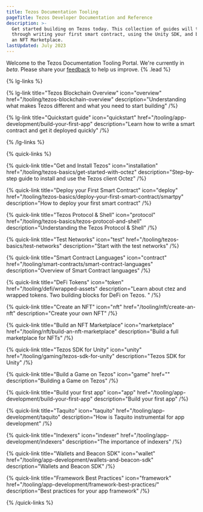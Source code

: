 ```yaml
---
title: Tezos Documentation Tooling
pageTitle: Tezos Developer Documentation and Reference
description: >-
  Get started building on Tezos today. This collection of guides will take you
  through writing your first smart contract, using the Unity SDK, and building
  an NFT Marketplace.
lastUpdated: July 2023
---
```


Welcome to the Tezos Documentation Tooling Portal. We're currently in _beta_. Please share your [feedback](https://github.com/trilitech/tezos-developer-docs/issues/new/choose) to help us improve. {% .lead %}

{% lg-links %}

{% lg-link title="Tezos Blockchain Overview" icon="overview" href="/tooling/tezos-blockchain-overview" description="Understanding what makes Tezos different and what you need to start building" /%}

{% lg-link title="Quickstart guide" icon="quickstart" href="/tooling/app-development/build-your-first-app" description="Learn how to write a smart contract and get it deployed quickly" /%}

{% /lg-links %}

{% quick-links %}

{% quick-link title="Get and Install Tezos" icon="installation" href="/tooling/tezos-basics/get-started-with-octez" description="Step-by-step guide to install and use the Tezos client Octez" /%}

{% quick-link title="Deploy your First Smart Contract" icon="deploy" href="/tooling/tezos-basics/deploy-your-first-smart-contract/smartpy" description="How to deploy your first smart contract" /%}

{% quick-link title="Tezos Protocol & Shell" icon="protocol" href="/tooling/tezos-basics/tezos-protocol-and-shell" description="Understanding the Tezos Protocol & Shell" /%}

{% quick-link title="Test Networks" icon="test" href="/tooling/tezos-basics/test-networks" description="Start with the test networks" /%}

{% quick-link title="Smart Contract Languages" icon="contract" href="/tooling/smart-contracts/smart-contract-languages" description="Overview of Smart Contract languages" /%}

{% quick-link title="DeFi Tokens" icon="token" href="/tooling/defi/wrapped-assets" description="Learn about ctez and wrapped tokens. Two building blocks for DeFi on Tezos. " /%}

{% quick-link title="Create an NFT" icon="nft" href="/tooling/nft/create-an-nft" description="Create your own NFT" /%}

{% quick-link title="Build an NFT Marketplace" icon="marketplace" href="/tooling/nft/build-an-nft-marketplace" description="Build a full marketplace for NFTs" /%}

{% quick-link title="Tezos SDK for Unity" icon="unity" href="/tooling/gaming/tezos-sdk-for-unity" description="Tezos SDK for Unity" /%}

{% quick-link title="Build a Game on Tezos" icon="game" href="" description="Building a Game on Tezos" /%}

{% quick-link title="Build your first app" icon="app" href="/tooling/app-development/build-your-first-app" description="Build your first app" /%}

{% quick-link title="Taquito" icon="taquito" href="/tooling/app-development/taquito" description="How is Taquito instrumental for app development" /%}

{% quick-link title="Indexers" icon="indexer" href="/tooling/app-development/indexers" description="The importance of indexers" /%}

{% quick-link title="Wallets and Beacon SDK" icon="wallet" href="/tooling/app-development/wallets-and-beacon-sdk" description="Wallets and Beacon SDK" /%}

{% quick-link title="Framework Best Practices" icon="framework" href="/tooling/app-development/framework-best-practices/" description="Best practices for your app framework" /%}

{% /quick-links %}
